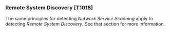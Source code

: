 ### Remote System Discovery [\[T1018\]](https://attack.mitre.org/techniques/T1018/)

The same principles for detecting _Network Service Scanning_ apply to detecting _Remote System Discovery_. See that section for more information.
